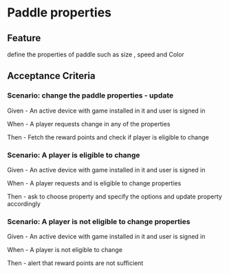 # Paddle properties

## Feature

  define the properties of paddle such as size , speed and Color
  
## Acceptance Criteria

### Scenario: change the paddle properties - update

  Given - An active device with game installed in it and user is signed in
  
  When - A player requests change in any of the properties
  
  Then - Fetch the reward points and check if player is eligible to change
  
### Scenario: A player is eligible to change

  Given - An active device with game installed in it and user is signed in
  
  When - A player requests and is eligible to change properties
  
  Then - ask to choose property and specify the options
  and update property accordingly
  
### Scenario: A player is not eligible to change properties

  Given - An active device with game installed in it and user is signed in
  
  When - A player is not eligible to change
  
  Then - alert that reward points are not sufficient
